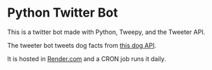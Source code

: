 # Python Twitter Bot

This is a twitter bot made with Python, Tweepy, and the Tweeter API.

The tweeter bot tweets dog facts from [this dog API](https://dog-api.kinduff.com/api/facts).

It is hosted in [Render.com](https://render.com) and a CRON job runs it daily.

